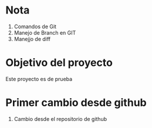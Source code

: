# Nota
1. Comandos de Git
2. Manejo de Branch en GIT
3. Manejjo de diff
# Objetivo del proyecto

Este proyecto es de prueba

# Primer cambio desde github

1. Cambio desde el repositorio de github
